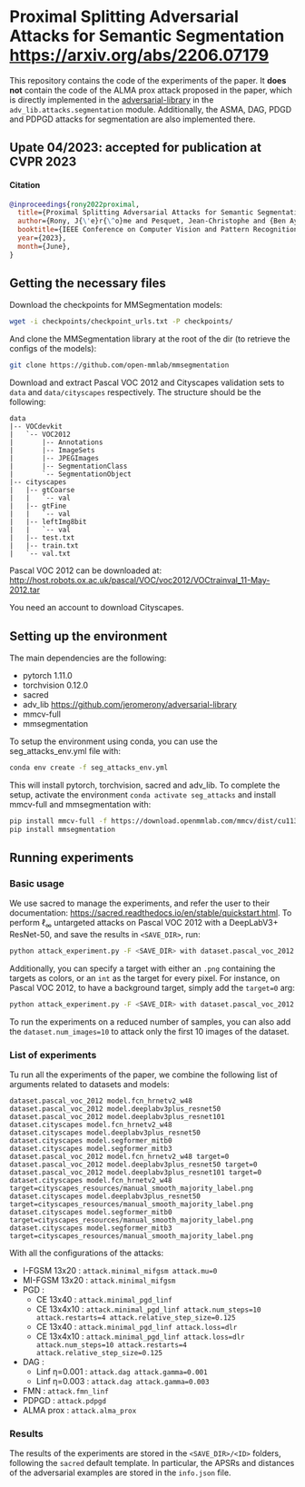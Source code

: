 # Proximal Splitting Adversarial Attacks for Semantic Segmentation https://arxiv.org/abs/2206.07179

This repository contains the code of the experiments of the paper. It **does not** contain the code of the ALMA $\mathrm{prox}$ attack proposed in the paper, which is directly implemented in the [adversarial-library](https://github.com/jeromerony/adversarial-library) in the `adv_lib.attacks.segmentation` module. Additionally, the ASMA, DAG, PDGD and PDPGD attacks for segmentation are also implemented there.

## Upate 04/2023: accepted for publication at CVPR 2023

#### Citation
```bibtex
@inproceedings{rony2022proximal,
  title={Proximal Splitting Adversarial Attacks for Semantic Segmentation},
  author={Rony, J{\'e}r{\^o}me and Pesquet, Jean-Christophe and {Ben Ayed}, Ismail},
  booktitle={IEEE Conference on Computer Vision and Pattern Recognition (CVPR)},
  year={2023},
  month={June},
}
```

## Getting the necessary files

Download the checkpoints for MMSegmentation models:
```bash
wget -i checkpoints/checkpoint_urls.txt -P checkpoints/
```
And clone the MMSegmentation library at the root of the dir (to retrieve the configs of the models):
```bash
git clone https://github.com/open-mmlab/mmsegmentation
```

Download and extract Pascal VOC 2012 and Cityscapes validation sets to `data` and `data/cityscapes` respectively.
The structure should be the following:
```
data
|-- VOCdevkit
|   `-- VOC2012
|       |-- Annotations
|       |-- ImageSets
|       |-- JPEGImages
|       |-- SegmentationClass
|       `-- SegmentationObject
|-- cityscapes
|   |-- gtCoarse
|   |   `-- val
|   |-- gtFine
|   |   `-- val
|   |-- leftImg8bit
|   |   `-- val
|   |-- test.txt
|   |-- train.txt
|   `-- val.txt
```

Pascal VOC 2012 can be downloaded at: http://host.robots.ox.ac.uk/pascal/VOC/voc2012/VOCtrainval_11-May-2012.tar

You need an account to download Cityscapes.

## Setting up the environment

The main dependencies are the following:
 - pytorch 1.11.0
 - torchvision 0.12.0
 - sacred
 - adv_lib https://github.com/jeromerony/adversarial-library
 - mmcv-full
 - mmsegmentation

To setup the environment using conda, you can use the seg_attacks_env.yml file with:
```bash
conda env create -f seg_attacks_env.yml
```
This will install pytorch, torchvision, sacred and adv_lib. To complete the setup, activate the environment `conda activate seg_attacks` and install mmcv-full and mmsegmentation with:
```bash
pip install mmcv-full -f https://download.openmmlab.com/mmcv/dist/cu113/torch1.11/index.html
pip install mmsegmentation
```

## Running experiments

### Basic usage

We use sacred to manage the experiments, and refer the user to their documentation: https://sacred.readthedocs.io/en/stable/quickstart.html.
To perform $\ell_\infty$ untargeted attacks on Pascal VOC 2012 with a DeepLabV3+ ResNet-50, and save the results in `<SAVE_DIR>`, run:
```bash
python attack_experiment.py -F <SAVE_DIR> with dataset.pascal_voc_2012 model.deeplabv3plus_resnet50 cudnn_flag=benchmark attack.alma_prox
```

Additionally, you can specify a target with either an `.png` containing the targets as colors, or an `int` as the target for every pixel. For instance, on Pascal VOC 2012, to have a background target, simply add the `target=0` arg:
```bash
python attack_experiment.py -F <SAVE_DIR> with dataset.pascal_voc_2012 model.deeplabv3plus_resnet50 cudnn_flag=benchmark attack.alma_prox target=0
```

To run the experiments on a reduced number of samples, you can also add the `dataset.num_images=10` to attack only the first 10 images of the dataset.

### List of experiments

Tu run all the experiments of the paper, we combine the following list of arguments related to datasets and models:
```text
dataset.pascal_voc_2012 model.fcn_hrnetv2_w48
dataset.pascal_voc_2012 model.deeplabv3plus_resnet50
dataset.pascal_voc_2012 model.deeplabv3plus_resnet101
dataset.cityscapes model.fcn_hrnetv2_w48
dataset.cityscapes model.deeplabv3plus_resnet50
dataset.cityscapes model.segformer_mitb0
dataset.cityscapes model.segformer_mitb3
dataset.pascal_voc_2012 model.fcn_hrnetv2_w48 target=0
dataset.pascal_voc_2012 model.deeplabv3plus_resnet50 target=0
dataset.pascal_voc_2012 model.deeplabv3plus_resnet101 target=0
dataset.cityscapes model.fcn_hrnetv2_w48 target=cityscapes_resources/manual_smooth_majority_label.png
dataset.cityscapes model.deeplabv3plus_resnet50 target=cityscapes_resources/manual_smooth_majority_label.png
dataset.cityscapes model.segformer_mitb0 target=cityscapes_resources/manual_smooth_majority_label.png
dataset.cityscapes model.segformer_mitb3 target=cityscapes_resources/manual_smooth_majority_label.png
```

With all the configurations of the attacks:
 - I-FGSM 13x20 : `attack.minimal_mifgsm attack.mu=0`
 - MI-FGSM 13x20 : `attack.minimal_mifgsm`
 - PGD :
   - CE 13x40 : `attack.minimal_pgd_linf`
   - CE 13x4x10 : `attack.minimal_pgd_linf attack.num_steps=10 attack.restarts=4 attack.relative_step_size=0.125`
   - CE 13x40 : `attack.minimal_pgd_linf attack.loss=dlr`
   - CE 13x4x10 : `attack.minimal_pgd_linf attack.loss=dlr attack.num_steps=10 attack.restarts=4 attack.relative_step_size=0.125`
 - DAG :
   - Linf η=0.001 : `attack.dag attack.gamma=0.001`
   - Linf η=0.003 : `attack.dag attack.gamma=0.003`
 - FMN : `attack.fmn_linf`
 - PDPGD : `attack.pdpgd`
 - ALMA prox : `attack.alma_prox`

### Results

The results of the experiments are stored in the `<SAVE_DIR>/<ID>` folders, following the `sacred` default template. In particular, the APSRs and distances of the adversarial examples are stored in the `info.json` file.
